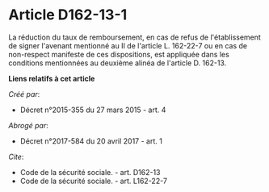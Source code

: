 # Article D162-13-1

La réduction du taux de remboursement, en cas de refus de l'établissement de signer l'avenant mentionné au II de l'article L.
162-22-7 ou en cas de non-respect manifeste de ces dispositions, est appliquée dans les conditions mentionnées au deuxième
alinéa de l'article D. 162-13.

**Liens relatifs à cet article**

_Créé par_:

  - Décret n°2015-355 du 27 mars 2015 - art. 4

_Abrogé par_:

  - Décret n°2017-584 du 20 avril 2017 - art. 1

_Cite_:

  - Code de la sécurité sociale. - art. D162-13
  - Code de la sécurité sociale. - art. L162-22-7
